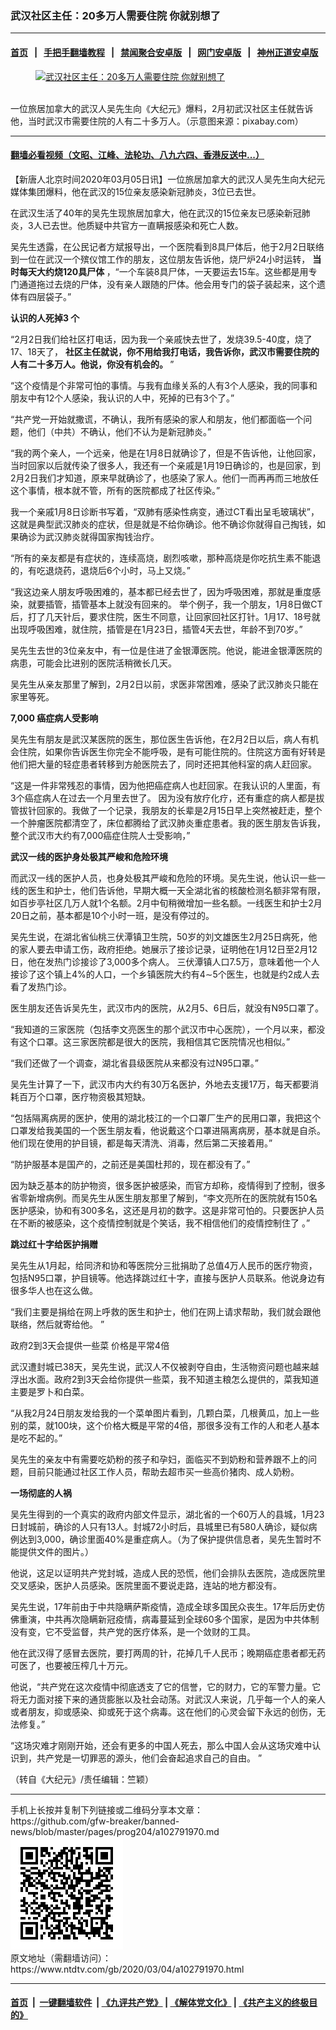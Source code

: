 ### 武汉社区主任：20多万人需要住院 你就别想了
------------------------

#### [首页](https://github.com/gfw-breaker/banned-news/blob/master/README.md) &nbsp;&nbsp;|&nbsp;&nbsp; [手把手翻墙教程](https://github.com/gfw-breaker/guides/wiki) &nbsp;&nbsp;|&nbsp;&nbsp; [禁闻聚合安卓版](https://github.com/gfw-breaker/bn-android) &nbsp;&nbsp;|&nbsp;&nbsp; [网门安卓版](https://github.com/oGate2/oGate) &nbsp;&nbsp;|&nbsp;&nbsp; [神州正道安卓版](https://github.com/SzzdOgate/update) 



<div><div class="featured_image">
 <a href="https://i.ntdtv.com/assets/uploads/2020/03/coronavirus-4810201_1280.jpg" target="_blank">
  <figure>
   <img alt="武汉社区主任：20多万人需要住院 你就别想了" src="https://i.ntdtv.com/assets/uploads/2020/03/coronavirus-4810201_1280-800x450.jpg"/>
  </figure><br/>
 </a>
 <span class="caption">
  一位旅居加拿大的武汉人吴先生向《大纪元》爆料，2月初武汉社区主任就告诉他，当时武汉市需要住院的人有二十多万人。（示意图来源：pixabay.com）
 </span>
</div>
</div><hr/>

#### [翻墙必看视频（文昭、江峰、法轮功、八九六四、香港反送中...）](https://github.com/gfw-breaker/banned-news/blob/master/pages/link3.md)

<div><div class="post_content" itemprop="articleBody">
 <p>
  【新唐人北京时间2020年03月05日讯】一位旅居加拿大的武汉人吴先生向大纪元媒体集团爆料，他在武汉的15位亲友感染新冠肺炎，3位已去世。
 </p>
 <p>
  在武汉生活了40年的吴先生现旅居加拿大，他在武汉的15位亲友已感染新冠肺炎，3人已去世。他质疑中共官方一直瞒报感染和死亡人数。
 </p>
 <p>
  吴先生透露，在公民记者方斌报导出，一个医院看到8具尸体后，他于2月2日联络到一位在武汉一个殡仪馆工作的朋友，这位朋友告诉他，烧尸炉24小时运转，
  <strong>
   当时每天大约烧120具尸体
  </strong>
  ，“一个车装8具尸体，一天要运去15车。这些都是用专门通道拖过去烧的尸体，没有亲人跟随的尸体。他会用专门的袋子装起来，这个遗体有四层袋子。”
 </p>
 <p>
  <strong>
   认识的人死掉3
  </strong>
  <strong>
   个
  </strong>
 </p>
 <p>
  “2月2日我们给社区打电话，因为我一个亲戚快去世了，发烧39.5-40度，烧了17、18天了，
  <strong>
   社区主任就说，你不用给我打电话，我告诉你，武汉市需要住院的人有二十多万人。他说，你没有机会的。
  </strong>
  ”
 </p>
 <p>
  “这个疫情是个非常可怕的事情。与我有血缘关系的人有3个人感染，我的同事和朋友中有12个人感染，我认识的人中，死掉的已有3个了。”
 </p>
 <p>
  “共产党一开始就撒谎，不确认，我所有感染的家人和朋友，他们都面临一个问题，他们（中共）不确认，他们不认为是新冠肺炎。”
 </p>
 <p>
  “我的两个亲人，一个远亲，他是在1月8日就确诊了，但是不告诉他，让他回家，当时回家以后就传染了很多人，我还有一个亲戚是1月19日确诊的，也是回家，到2月2日我们才知道，原来早就确诊了，也感染了家人。他们一而再再而三地放任这个事情，根本就不管，所有的医院都成了社区传染。”
 </p>
 <p>
  我一个亲戚1月8日诊断书写着，“双肺有感染性病变，通过CT看出呈毛玻璃状”，这就是典型武汉肺炎的症状，但是就是不给你确诊。他不确诊你就得自己掏钱，如果确诊为武汉肺炎就得国家掏钱治疗。
 </p>
 <p>
  “所有的亲友都是有症状的，连续高烧，剧烈咳嗽，那种高烧是你吃抗生素不能退的，有吃退烧药，退烧后6个小时，马上又烧。”
 </p>
 <p>
  “我这边亲人朋友呼吸困难的，基本都已经去世了，因为呼吸困难，那就是重度感染，就要插管，插管基本上就没有回来的。 举个例子，我一个朋友，1月8日做CT 后，打了几天针后，要求住院，医生不同意，让回家回社区打针。1月17、18号就出现呼吸困难，就住院，插管是在1月23日，插管4天去世，年龄不到70岁。”
 </p>
 <p>
  吴先生去世的3位亲友中，有一位是住进了金银潭医院。他说，能进金银潭医院的病患，可能会比进别的医院活稍微长几天。
 </p>
 <p>
  吴先生从亲友那里了解到，2月2日以前，求医非常困难，感染了武汉肺炎只能在家里等死。
 </p>
 <p>
  <strong>
   7,000
  </strong>
  <strong>
   癌症病人受影响
  </strong>
 </p>
 <p>
  吴先生有朋友是武汉某医院的医生，那位医生告诉他，在2月2日以后，病人有机会住院，如果你告诉医生你完全不能呼吸，是有可能住院的。住院这方面有好转是他们把大量的轻症患者转移到方舱医院去了，同时还把其他科室的病人赶回家。
 </p>
 <p>
  “这是一件非常残忍的事情，因为他把癌症病人也赶回家。在我认识的人里面，有3个癌症病人在过去一个月里去世了。 因为没有放疗化疗，还有重症的病人都是拔管拔针回家的。我做了一个记录，我朋友的长辈是2月15日早上突然被赶走，整个一个肿瘤医院都清空了，床位都腾给了武汉肺炎重症患者。我的医生朋友告诉我，整个武汉市大约有7,000癌症住院人士受影响，”
 </p>
 <p>
  <strong>
   武汉一线的医护身处极其严峻和危险环境
  </strong>
 </p>
 <p>
  而武汉一线的医护人员，也身处极其严峻和危险的环境。吴先生说，他认识一些一线的医生和护士，他们告诉他，早期大概一天全湖北省的核酸检测名额非常有限，如百步亭社区几万人就1个名额。2月中旬稍微增加一些名额。一线医生和护士2月20日之前，基本都是10个小时一班，是没有停过的。
 </p>
 <p>
  吴先生说，在湖北省仙桃三伏潭镇卫生院，50岁的刘文雄医生2月25日病死，他的家人要去申请工伤，政府拒绝。她展示了接诊记录，证明他在1月12日至2月12日，他在发热门诊接诊了3,000多个病人。 三伏潭镇人口7.5万，意味着他一个人接诊了这个镇上4%的人口，一个乡镇医院大约有4∼5个医生，也就是约2成人去看了发热门诊。
 </p>
 <p>
  医生朋友还告诉吴先生，武汉市内的医院，从2月5、6日后，就没有N95口罩了。
 </p>
 <p>
  “我知道的三家医院（包括李文亮医生的那个武汉市中心医院），一个月以来，都没有这个口罩。这三家医院都是很大的医院，我相信其它医院情况也相似。”
 </p>
 <p>
  “我们还做了一个调查，湖北省县级医院从来都没有过N95口罩。”
 </p>
 <p>
  吴先生计算了一下，武汉市内大约有30万名医护，外地去支援17万，每天都要消耗百万个口罩，医疗物资极其短缺。
 </p>
 <p>
  “包括隔离病房的医护，使用的湖北枝江的一个口罩厂生产的民用口罩，我把这个口罩发给我美国的一个医生朋友看，他说戴这个口罩进隔离病房，基本就是自杀。他们现在使用的护目镜，都是每天清洗、消毒，然后第二天接着用。”
 </p>
 <p>
  “防护服基本是国产的，之前还是美国杜邦的，现在都没有了。”
 </p>
 <p>
  因为缺乏基本的防护物资，很多医护被感染，而官方却称，疫情得到了控制，很多省零新增病例。而吴先生从医生朋友那里了解到，“李文亮所在的医院就有150名医护感染，协和有300多名，这还是月初的数字。这是非常可怕的。只要医护人员在不断的被感染，这个疫情控制就是个笑话，我不相信他们的疫情控制住了 。”
 </p>
 <p>
  <strong>
   跳过红十字给医护捐赠
  </strong>
 </p>
 <p>
  吴先生从1月起，给同济和协和等医院分三批捐助了总值4万人民币的医疗物资，包括N95口罩，护目镜等。他选择跳过红十字，直接与医护人员联系。他说身边有很多华人也在这么做。
 </p>
 <p>
  “我们主要是捐给在网上呼救的医生和护士，他们在网上请求帮助，我们就会跟他联络，然后就寄给他。 ”
 </p>
 <p>
  政府2到3天会提供一些菜 价格是平常4倍
 </p>
 <p>
  武汉遭封城已38天，吴先生说，武汉人不仅被剥夺自由，生活物资问题也越来越浮出水面。政府2到3天会给你提供一些菜，我不知道主粮怎么提供的，菜我知道主要是罗卜和白菜。
 </p>
 <p>
  “从我2月24日朋友发给我的一个菜单图片看到，几颗白菜，几根黄瓜，加上一些别的菜，就100块，这个价格大概是平常的4倍，那很多没有工作的人和老人基本是吃不起的。”
 </p>
 <p>
  吴先生的亲友中有需要吃奶粉的孩子和孕妇，面临买不到奶粉和营养跟不上的问题，目前只能通过社区工作人员，帮助去超市买一些高价猪肉、成人奶粉。
 </p>
 <p>
  <strong>
   一场彻底的人祸
  </strong>
 </p>
 <p>
  吴先生得到的一个真实的政府内部文件显示，湖北省的一个60万人的县城，1月23日封城前，确诊的人只有13人。封城72小时后，县城里已有580人确诊，疑似病例达到3,000，确诊里面40%是重症病人。（为了保护提供信息者，吴先生暂时不能提供文件的图片。）
 </p>
 <p>
  他说，这足以证明共产党封城，造成人民的恐慌，他们会排队去医院，造成医院里交叉感染，医护人员感染。医院里面不要说走路，连站的地方都没有。
 </p>
 <p>
  吴先生说，17年前由于中共隐瞒萨斯疫情，造成全球多国民众丧生。17年后历史仿佛重演，中共再次隐瞒新冠疫情，病毒蔓延到全球60多个国家，是因为中共体制没有变，它不受监督，共产党的医疗体系，是一个敛财的工具。
 </p>
 <p>
  他在武汉得了感冒去医院，要打两周的针，花掉几千人民币；晚期癌症患者都无药可医了，也要被压榨几十万元。
 </p>
 <p>
  他说，“共产党在这次疫情中彻底透支了它的信誉，它的财力，它的军警力量。它将无力面对接下来的通货膨胀以及社会动荡。对武汉人来说，几乎每一个人的亲人或者朋友，抑或感染、抑或死于这个病毒。这在他们的心灵会留下永远的创伤，无法修复。”
 </p>
 <p>
  “这场灾难才刚刚开始，还会有更多的中国人死去，那么中国人会从这场灾难中认识到，共产党是一切罪恶的源头，他们会奋起追求自己的自由。 ”
 </p>
 <p>
  （转自《大纪元》/责任编辑：竺颖）
 </p>
 <div class="single_ad">
 </div>
</div>
</div>
<hr/>
手机上长按并复制下列链接或二维码分享本文章：<br/>
https://github.com/gfw-breaker/banned-news/blob/master/pages/prog204/a102791970.md <br/>
<a href='https://github.com/gfw-breaker/banned-news/blob/master/pages/prog204/a102791970.md'><img src='https://github.com/gfw-breaker/banned-news/blob/master/pages/prog204/a102791970.md.png'/></a> <br/>
原文地址（需翻墙访问）：https://www.ntdtv.com/gb/2020/03/04/a102791970.html


------------------------
#### [首页](https://github.com/gfw-breaker/banned-news/blob/master/README.md) &nbsp;|&nbsp; [一键翻墙软件](https://github.com/gfw-breaker/nogfw/blob/master/README.md) &nbsp;| [《九评共产党》](https://github.com/gfw-breaker/9ping.md/blob/master/README.md#九评之一评共产党是什么) | [《解体党文化》](https://github.com/gfw-breaker/jtdwh.md/blob/master/README.md) | [《共产主义的终极目的》](https://github.com/gfw-breaker/gczydzjmd.md/blob/master/README.md)


<img src='http://gfw-breaker.win/banned-news/pages/prog204/a102791970.md' width='0px' height='0px'/>